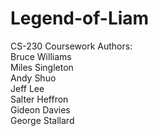 # Legend-of-Liam
CS-230 Coursework
Authors:
  <br> Bruce Williams 
  <br> Miles Singleton
  <br> Andy Shuo
  <br> Jeff Lee
  <br> Salter Heffron
  <br> Gideon Davies
  <br> George Stallard
